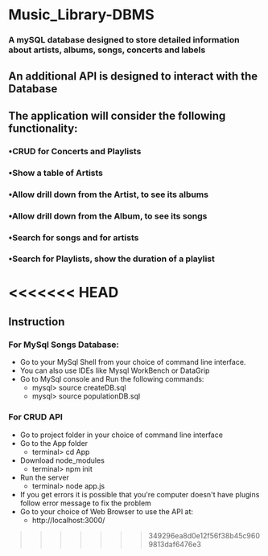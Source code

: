 # Music_Library-DBMS
### A  mySQL database designed to store detailed information about artists, albums, songs, concerts and labels

## An additional API is designed to interact with the Database
## The application will consider the following functionality:
### •CRUD for Concerts and Playlists
### •Show a table of Artists
### •Allow drill down from the Artist, to see its albums
### •Allow drill down from the Album, to see its songs
### •Search for songs and for artists
### •Search for Playlists, show the duration of a playlist
<<<<<<< HEAD
=======

Instruction
----------------------------------------------------------------------
### For MySql Songs Database:
- Go to your MySql Shell from your choice of command line interface.
- You can also use IDEs like Mysql WorkBench or DataGrip
- Go to MySql console and Run the following commands:
  - mysql> source createDB.sql 
  - mysql> source populationDB.sql
  
### For CRUD API
- Go to project folder in your choice of command line interface
- Go to the App folder 
  - terminal> cd App
- Download node_modules
  - terminal> npm init
- Run the server 
  - terminal> node app.js
- If you get errors it is possible that you're computer doesn't have plugins follow error message to fix the problem
- Go to your choice of Web Browser to use the API at:
  - http://localhost:3000/


>>>>>>> 349296ea8d0e12f56f38b45c9609813daf6476e3

